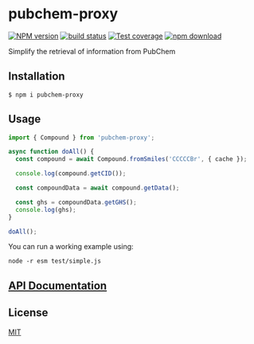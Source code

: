 # pubchem-proxy

[![NPM version][npm-image]][npm-url]
[![build status][ci-image]][ci-url]
[![Test coverage][codecov-image]][codecov-url]
[![npm download][download-image]][download-url]

Simplify the retrieval of information from PubChem

## Installation

`$ npm i pubchem-proxy`

## Usage

```js
import { Compound } from 'pubchem-proxy';

async function doAll() {
  const compound = await Compound.fromSmiles('CCCCCBr', { cache });

  console.log(compound.getCID());

  const compoundData = await compound.getData();

  const ghs = compoundData.getGHS();
  console.log(ghs);
}

doAll();
```

You can run a working example using:

`node -r esm test/simple.js`

## [API Documentation](https://cheminfo.github.io/pubchem-proxy/)

## License

[MIT](./LICENSE)

[npm-image]: https://img.shields.io/npm/v/pubchem-proxy.svg
[npm-url]: https://www.npmjs.com/package/pubchem-proxy
[ci-image]: https://github.com/cheminfo/pubchem-proxy/workflows/Node.js%20CI/badge.svg?branch=master
[ci-url]: https://github.com/cheminfo/pubchem-proxy/actions?query=workflow%3A%22Node.js+CI%22
[codecov-image]: https://img.shields.io/codecov/c/github/cheminfo/pubchem-proxy.svg
[codecov-url]: https://codecov.io/gh/cheminfo/pubchem-proxy
[download-image]: https://img.shields.io/npm/dm/pubchem-proxy.svg
[download-url]: https://www.npmjs.com/package/pubchem-proxy
